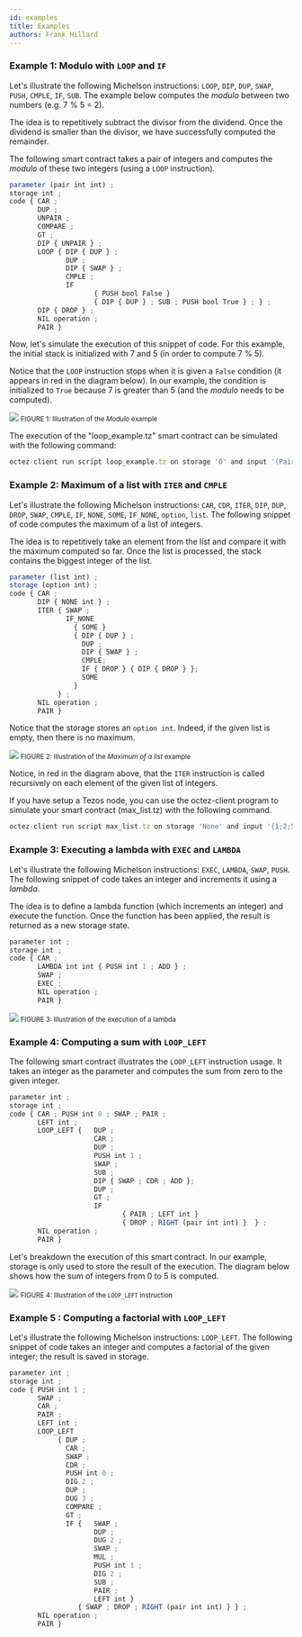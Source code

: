 ```yaml
---
id: examples
title: Examples
authors: Frank Hillard
---
```


### Example 1: Modulo with `LOOP` and `IF`
Let's illustrate the following Michelson instructions: `LOOP`, `DIP`, `DUP`, `SWAP`, `PUSH`, `CMPLE`, `IF`, `SUB`. The example below computes the *modulo* between two numbers (e.g. 7 % 5 = 2).

The idea is to repetitively subtract the divisor from the dividend. Once the dividend is smaller than the divisor, we have successfully computed the remainder.

The following smart contract takes a pair of integers and computes the _modulo_ of these two integers (using a `LOOP` instruction).

```js
parameter (pair int int) ;
storage int ;
code { CAR ;
       DUP ;
       UNPAIR ;
       COMPARE ;
       GT ;
       DIP { UNPAIR } ;
       LOOP { DIP { DUP } ;
              DUP ;
              DIP { SWAP } ;
              CMPLE ;
              IF
                     { PUSH bool False }
                     { DIP { DUP } ; SUB ; PUSH bool True } ; } ;
       DIP { DROP } ;
       NIL operation ;
       PAIR }
```

Now, let's simulate the execution of this snippet of code. For this example, the initial stack is initialized with 7 and 5 (in order to compute 7 % 5).

Notice that the `LOOP` instruction stops when it is given a `False` condition (it appears in red in the diagram below). In our example, the condition is initialized to `True` because 7 is greater than 5 (and the _modulo_ needs to be computed).

![](michelson_example_modulo_execution.svg)
<small className="figure">FIGURE 1: Illustration of the _Modulo_ example</small>

The execution of the "loop_example.tz" smart contract can be simulated with the following command:

```js
octez-client run script loop_example.tz on storage '0' and input '(Pair 7 5)'
```

### Example 2: Maximum of a list with `ITER` and `CMPLE`
Let's illustrate the following Michelson instructions: `CAR`, `CDR`, `ITER`, `DIP`, `DUP`, `DROP`, `SWAP`, `CMPLE`, `IF`, `NONE`, `SOME`, `IF_NONE`, `option`, `list`. The following snippet of code computes the maximum of a list of integers.

The idea is to repetitively take an element from the list and compare it with the maximum computed so far. Once the list is processed, the stack contains the biggest integer of the list.

```js
parameter (list int) ;
storage (option int) ;
code { CAR ;
       DIP { NONE int } ;
       ITER { SWAP ;
              IF_NONE
                { SOME }
                { DIP { DUP } ;
                  DUP ;
                  DIP { SWAP } ;
                  CMPLE;
                  IF { DROP } { DIP { DROP } };
                  SOME
                }
            } ;
       NIL operation ;
       PAIR }
```

Notice that the storage stores an `option int`. Indeed, if the given list is empty, then there is no maximum.

![](michelson_example_maxlist_execution.svg)
<small className="figure">FIGURE 2: Illustration of the _Maximum of a list_ example</small>

Notice, in red in the diagram above, that the `ITER` instruction is called recursively on each element of the given list of integers.

If you have setup a Tezos node, you can use the octez-client program to simulate your smart contract (max_list.tz) with the following command. 

```js
octez-client run script max_list.tz on storage 'None' and input '{1;2;5;3;7;2;15;4}'
```

### Example 3: Executing a lambda with `EXEC` and `LAMBDA`
Let's illustrate the following Michelson instructions: `EXEC`, `LAMBDA`, `SWAP`, `PUSH`. The following snippet of code takes an integer and increments it using a _lambda_.

The idea is to define a lambda function (which increments an integer) and execute the function. Once the function has been applied, the result is returned as a new storage state.

```js
parameter int ;
storage int ;
code { CAR ;
       LAMBDA int int { PUSH int 1 ; ADD } ;
       SWAP ;
       EXEC ;
       NIL operation ;
       PAIR }
```

![](michelson_example_lambdaexec_execution.svg)
<small className="figure">FIGURE 3: Illustration of the execution of a lambda</small>

### Example 4: Computing a sum with `LOOP_LEFT`
The following smart contract illustrates the `LOOP_LEFT` instruction usage. It takes an integer as the parameter and computes the sum from zero to the given integer.

```js
parameter int ;
storage int ;
code { CAR ; PUSH int 0 ; SWAP ; PAIR ;
       LEFT int ;
       LOOP_LEFT {   DUP ;
                     CAR ;
                     DUP ;
                     PUSH int 1 ;
                     SWAP ;
                     SUB ;
                     DIP { SWAP ; CDR ; ADD };
                     DUP ;
                     GT ;
                     IF
                            { PAIR ; LEFT int }
                            { DROP ; RIGHT (pair int int) }  } ;
       NIL operation ;
       PAIR }
```

Let's breakdown the execution of this smart contract. In our example, storage is only used to store the result of the execution. The diagram below shows how the sum of integers from 0 to 5 is computed.

![](michelson_example_loopleft_execution.svg)
<small className="figure">FIGURE 4: Illustration of the `LOOP_LEFT` instruction</small>

### Example 5 : Computing a factorial with `LOOP_LEFT`

Let's illustrate the following Michelson instructions: `LOOP_LEFT`. The following snippet of code takes an integer and computes a factorial of the given integer; the result is saved in storage.

```js
parameter int ;
storage int ;
code { PUSH int 1 ;
       SWAP ;
       CAR ;
       PAIR ;
       LEFT int ;
       LOOP_LEFT
            { DUP ;
              CAR ;
              SWAP ;
              CDR ;
              PUSH int 0 ;
              DIG 2 ;
              DUP ;
              DUG 3 ;
              COMPARE ;
              GT ;
              IF {   SWAP ;
                     DUP ;
                     DUG 2 ;
                     SWAP ;
                     MUL ;
                     PUSH int 1 ;
                     DIG 2 ;
                     SUB ;
                     PAIR ;
                     LEFT int }
                 { SWAP ; DROP ; RIGHT (pair int int) } } ;
       NIL operation ;
       PAIR }
```

